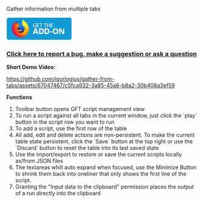 Gather information from multiple tabs

[![](https://raw.githubusercontent.com/igorlogius/igorlogius/main/geFxAddon.png)](https://addons.mozilla.org/firefox/addon/gather-from-tabs/)

### [Click here to report a bug, make a suggestion or ask a question](https://github.com/igorlogius/igorlogius/issues/new/choose)

<b>Short Demo Video:</b>

https://github.com/igorlogius/gather-from-tabs/assets/67047467/c5fca932-3a85-45a6-b8a2-30b408a3ef59

<b>Functions</b>
<ol>
  <li>Toolbar button opens GFT script management view</li>
  <li>To run a script against all tabs in the current window, just click the `play` button in the script row you want to run</li>
  <li>To add a script, use the first row of the table</li>
  <li>All add, edit and delete actions are non-persistent. To make the current table state persistent, click the `Save` button at the top right or use the `Discard` button to reset the table into its last saved state </li>
  <li>Use the import/export to restore or save the current scripts locally as/from JSON files</li>
  <li>The textareas whill auto expand when focused, use the Minimize Button to shrink them back into oneliner that only shows the first line of the script. </li>
  <li>Granting the "Input data to the clipboard" permission places the output of a run directly into the clipboard</li>
</ol>
